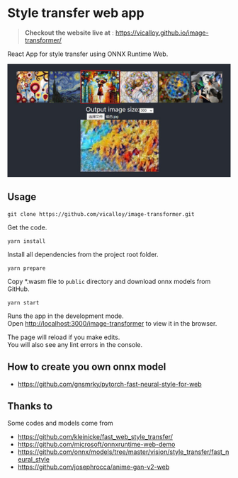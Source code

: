 # Style transfer web app

> **Checkout the website live at** : https://vicalloy.github.io/image-transformer/

React App for style transfer using ONNX Runtime Web.

![screenshot](images/screenshot.jpg)

## Usage

```
git clone https://github.com/vicalloy/image-transformer.git
```
Get the code.

```
yarn install
```
Install all dependencies from the project root folder.

```
yarn prepare
```
Copy *.wasm file to `public` directory and download onnx models from GitHub.

```
yarn start
```
Runs the app in the development mode.<br />
Open [http://localhost:3000/image-transformer](http://localhost:3000/image-transformer) to view it in the browser.

The page will reload if you make edits.<br />
You will also see any lint errors in the console.

## How to create you own onnx model

- https://github.com/gnsmrky/pytorch-fast-neural-style-for-web

## Thanks to

Some codes and models come from 

- https://github.com/kleinicke/fast_web_style_transfer/
- https://github.com/microsoft/onnxruntime-web-demo
- https://github.com/onnx/models/tree/master/vision/style_transfer/fast_neural_style
- https://github.com/josephrocca/anime-gan-v2-web
